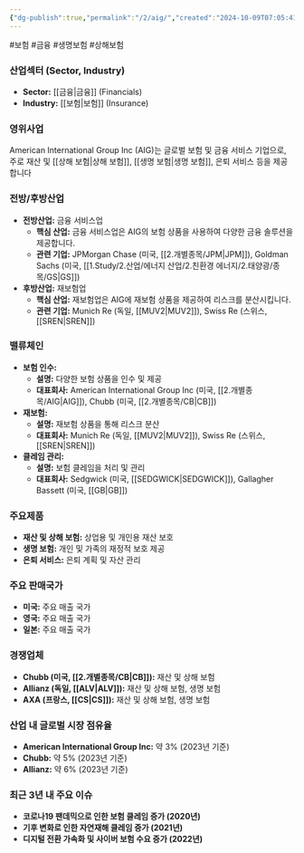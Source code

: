 ```yaml
---
{"dg-publish":true,"permalink":"/2/aig/","created":"2024-10-09T07:05:41.783+09:00","updated":"2025-06-03T20:05:57.491+09:00"}
---
```


#보험 #금융 #생명보험 #상해보험

### 산업섹터 (Sector, Industry)

- **Sector:** [[금융\|금융]] (Financials)
- **Industry:** [[보험\|보험]] (Insurance)

### 영위사업

American International Group Inc (AIG)는 글로벌 보험 및 금융 서비스 기업으로, 주로 재산 및 [[상해 보험\|상해 보험]], [[생명 보험\|생명 보험]], 은퇴 서비스 등을 제공합니다

### 전방/후방산업

- **전방산업:** 금융 서비스업
    - **핵심 산업:** 금융 서비스업은 AIG의 보험 상품을 사용하여 다양한 금융 솔루션을 제공합니다.
    - **관련 기업:** JPMorgan Chase (미국, [[2.개별종목/JPM\|JPM]]), Goldman Sachs (미국, [[1.Study/2.산업/에너지 산업/2.친환경 에너지/2.태양광/종목/GS\|GS]])
- **후방산업:** 재보험업
    - **핵심 산업:** 재보험업은 AIG에 재보험 상품을 제공하여 리스크를 분산시킵니다.
    - **관련 기업:** Munich Re (독일, [[MUV2\|MUV2]]), Swiss Re (스위스, [[SREN\|SREN]])

### 밸류체인

- **보험 인수:**
    - **설명:** 다양한 보험 상품을 인수 및 제공
    - **대표회사:** American International Group Inc (미국, [[2.개별종목/AIG\|AIG]]), Chubb (미국, [[2.개별종목/CB\|CB]])
- **재보험:**
    - **설명:** 재보험 상품을 통해 리스크 분산
    - **대표회사:** Munich Re (독일, [[MUV2\|MUV2]]), Swiss Re (스위스, [[SREN\|SREN]])
- **클레임 관리:**
    - **설명:** 보험 클레임을 처리 및 관리
    - **대표회사:** Sedgwick (미국, [[SEDGWICK\|SEDGWICK]]), Gallagher Bassett (미국, [[GB\|GB]])

### 주요제품

- **재산 및 상해 보험:** 상업용 및 개인용 재산 보호
- **생명 보험:** 개인 및 가족의 재정적 보호 제공
- **은퇴 서비스:** 은퇴 계획 및 자산 관리

### 주요 판매국가

- **미국:** 주요 매출 국가
- **영국:** 주요 매출 국가
- **일본:** 주요 매출 국가

### 경쟁업체

- **Chubb (미국, [[2.개별종목/CB\|CB]]):** 재산 및 상해 보험
- **Allianz (독일, [[ALV\|ALV]]):** 재산 및 상해 보험, 생명 보험
- **AXA (프랑스, [[CS\|CS]]):** 재산 및 상해 보험, 생명 보험

### 산업 내 글로벌 시장 점유율

- **American International Group Inc:** 약 3% (2023년 기준)
- **Chubb:** 약 5% (2023년 기준)
- **Allianz:** 약 6% (2023년 기준)

### 최근 3년 내 주요 이슈

- **코로나19 팬데믹으로 인한 보험 클레임 증가 (2020년)**
- **기후 변화로 인한 자연재해 클레임 증가 (2021년)**
- **디지털 전환 가속화 및 사이버 보험 수요 증가 (2022년)**